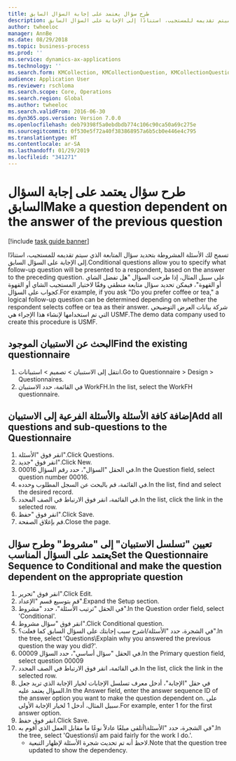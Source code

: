 ```yaml
---
title: طرح سؤال يعتمد على إجابة السؤال السابق
description: تسمح لك الأسئلة المشروطة بتحديد سؤال المتابعة الذي سيتم تقديمه للمستجيب، استنادًا إلى الإجابة على السؤال السابق.
author: twheeloc
manager: AnnBe
ms.date: 08/29/2018
ms.topic: business-process
ms.prod: ''
ms.service: dynamics-ax-applications
ms.technology: ''
ms.search.form: KMCollection, KMCollectionQuestion, KMCollectionQuestionTree
audience: Application User
ms.reviewer: rschloma
ms.search.scope: Core, Operations
ms.search.region: Global
ms.author: twheeloc
ms.search.validFrom: 2016-06-30
ms.dyn365.ops.version: Version 7.0.0
ms.openlocfilehash: deb79398f5a0ebdbdb774c106c90ca50a69c275e
ms.sourcegitcommit: 0f530e5f72a40f383868957a6b5cb0e446e4c795
ms.translationtype: HT
ms.contentlocale: ar-SA
ms.lasthandoff: 01/29/2019
ms.locfileid: "341271"
---
```

# <a name="make-a-question-dependent-on-the-answer-of-the-previous-question"></a><span data-ttu-id="85e87-103">طرح سؤال يعتمد على إجابة السؤال السابق</span><span class="sxs-lookup"><span data-stu-id="85e87-103">Make a question dependent on the answer of the previous question</span></span>

[!include [task guide banner](../../includes/task-guide-banner.md)]

<span data-ttu-id="85e87-104">تسمح لك الأسئلة المشروطة بتحديد سؤال المتابعة الذي سيتم تقديمه للمستجيب، استنادًا إلى الإجابة على السؤال السابق.</span><span class="sxs-lookup"><span data-stu-id="85e87-104">Conditional questions allow you to specify what follow-up question will be presented to a respondent, based on the answer to the preceding question.</span></span> <span data-ttu-id="85e87-105">على سبيل المثال، إذا طرحت السؤال "هل تفضل الشاي أو القهوة"، فيمكن تحديد سؤال متابعة منطقي وفقًا لاختيار المستجيب الشاي أو القهوة كجواب على السؤال.</span><span class="sxs-lookup"><span data-stu-id="85e87-105">For example, if you ask "Do you prefer coffee or tea," a logical follow-up question can be determined depending on whether the respondent selects coffee or tea as their answer.</span></span> <span data-ttu-id="85e87-106">شركة بيانات العرض التوضيحي التي تم استخدامها لإنشاء هذا الإجراء هي USMF.</span><span class="sxs-lookup"><span data-stu-id="85e87-106">The demo data company used to create this procedure is USMF.</span></span>


## <a name="find-the-existing-questionnaire"></a><span data-ttu-id="85e87-107">البحث عن الاستبيان الموجود</span><span class="sxs-lookup"><span data-stu-id="85e87-107">Find the existing questionnaire</span></span>
1. <span data-ttu-id="85e87-108">انتقل إلى الاستبيان > تصميم > استبيانات‬.</span><span class="sxs-lookup"><span data-stu-id="85e87-108">Go to Questionnaire > Design > Questionnaires.</span></span>
2. <span data-ttu-id="85e87-109">في القائمة، حدد الاستبيان WorkFH.</span><span class="sxs-lookup"><span data-stu-id="85e87-109">In the list, select the WorkFH questionnaire.</span></span>

## <a name="add-all-questions-and-sub-questions-to-the-questionnaire"></a><span data-ttu-id="85e87-110">إضافة كافة الأسئلة والأسئلة الفرعية إلى الاستبيان</span><span class="sxs-lookup"><span data-stu-id="85e87-110">Add all questions and sub-questions to the Questionnaire</span></span>
1. <span data-ttu-id="85e87-111">انقر فوق "الأسئلة".</span><span class="sxs-lookup"><span data-stu-id="85e87-111">Click Questions.</span></span>
2. <span data-ttu-id="85e87-112">انقر فوق "جديد".</span><span class="sxs-lookup"><span data-stu-id="85e87-112">Click New.</span></span>
3. <span data-ttu-id="85e87-113">في الحقل "السؤال‬"، حدد رقم السؤال 00016.</span><span class="sxs-lookup"><span data-stu-id="85e87-113">In the Question field, select question number 00016.</span></span>
4. <span data-ttu-id="85e87-114">في القائمة، قم بالبحث عن السجل المطلوب وحدده.</span><span class="sxs-lookup"><span data-stu-id="85e87-114">In the list, find and select the desired record.</span></span>
5. <span data-ttu-id="85e87-115">في القائمة، انقر فوق الارتباط في الصف المحدد.</span><span class="sxs-lookup"><span data-stu-id="85e87-115">In the list, click the link in the selected row.</span></span>
6. <span data-ttu-id="85e87-116">انقر فوق "حفظ".</span><span class="sxs-lookup"><span data-stu-id="85e87-116">Click Save.</span></span>
7. <span data-ttu-id="85e87-117">قم بإغلاق الصفحة.</span><span class="sxs-lookup"><span data-stu-id="85e87-117">Close the page.</span></span>

## <a name="set-the-questionnaire-sequence-to-conditional-and-make-the-question-dependent-on-the-appropriate-question"></a><span data-ttu-id="85e87-118">تعيين "تسلسل الاستبيان" إلى "مشروط" وطرح سؤال يعتمد على السؤال المناسب</span><span class="sxs-lookup"><span data-stu-id="85e87-118">Set the Questionnaire Sequence to Conditional and make the question dependent on the appropriate question</span></span>
1. <span data-ttu-id="85e87-119">انقر فوق "تحرير".</span><span class="sxs-lookup"><span data-stu-id="85e87-119">Click Edit.</span></span>
2. <span data-ttu-id="85e87-120">قم بتوسيع قسم "الإعداد".</span><span class="sxs-lookup"><span data-stu-id="85e87-120">Expand the Setup section.</span></span>
3. <span data-ttu-id="85e87-121">في الحقل "ترتيب الأسئلة‬"، حدد "مشروط‬".</span><span class="sxs-lookup"><span data-stu-id="85e87-121">In the Question order field, select 'Conditional'.</span></span>
4. <span data-ttu-id="85e87-122">انقر فوق "سؤال مشروط".</span><span class="sxs-lookup"><span data-stu-id="85e87-122">Click Conditional question.</span></span>
5. <span data-ttu-id="85e87-123">في الشجرة، حدد "الأسئلة/اشرح سبب إجابتك على السؤال السابق كما فعلت؟".</span><span class="sxs-lookup"><span data-stu-id="85e87-123">In the tree, select 'Questions\Explain why you answered the previous question the way you did?'.</span></span>
6. <span data-ttu-id="85e87-124">في الحقل "سؤال أساسي‬"، حدد السؤال 00009.</span><span class="sxs-lookup"><span data-stu-id="85e87-124">In the Primary question field, select question 00009</span></span>
7. <span data-ttu-id="85e87-125">في القائمة، انقر فوق الارتباط في الصف المحدد.</span><span class="sxs-lookup"><span data-stu-id="85e87-125">In the list, click the link in the selected row.</span></span>
8. <span data-ttu-id="85e87-126">في حقل "الإجابة"، أدخل معرف تسلسل الإجابات لخيار الإجابة الذي تريد جعل السؤال يعتمد عليه.</span><span class="sxs-lookup"><span data-stu-id="85e87-126">In the Answer field, enter the answer sequence ID of the answer option you want to make the question dependent on.</span></span> <span data-ttu-id="85e87-127">على سبيل المثال، أدخل 1 لخيار الإجابة الأولى.</span><span class="sxs-lookup"><span data-stu-id="85e87-127">For example, enter 1 for the first answer option.</span></span>
9. <span data-ttu-id="85e87-128">انقر فوق حفظ.</span><span class="sxs-lookup"><span data-stu-id="85e87-128">Click Save.</span></span>
10. <span data-ttu-id="85e87-129">في الشجرة، حدد "الأسئلة‬\أتلقى مبلغًا عادلاً نوعًا ما مقابل العمل الذي أقوم به".</span><span class="sxs-lookup"><span data-stu-id="85e87-129">In the tree, select 'Questions\I am paid fairly for the work I do.'.</span></span>
    * <span data-ttu-id="85e87-130">لاحظ أنه تم تحديث شجرة الأسئلة لإظهار التبعية.</span><span class="sxs-lookup"><span data-stu-id="85e87-130">Note that the question tree updated to show the dependency.</span></span>  

